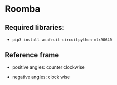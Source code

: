 # Roomba

## Required libraries:

+ ```pip3 install adafruit-circuitpython-mlx90640```

## Reference frame

* positive angles: counter clockwise
+ negative angles: clock wise